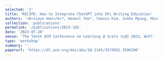 ```yaml
---
selected: '2'
title: 'RECIPE: How to Integrate ChatGPT into EFL Writing Education'
authors: '<b>Jieun Han</b>*, Haneul Yoo*, Yoonsu Kim, Junho Myung, Minsun Kim, Hyunseung Lim, Juho Kim, Tak Yeon Lee, Hwajung Hong, So-Yeon Ahn, Alice Oh'
collection: 'publications'
permalink: '/publications/2023-l@S'
date: '2023-07-20'
venue: 'The Tenth ACM Conference on Learning @ Scale (L@S 2023, WiP)'
type: 'workshop'
summary: ''
paperurl: 'https://dl.acm.org/doi/abs/10.1145/3573051.3596200'
---
```


